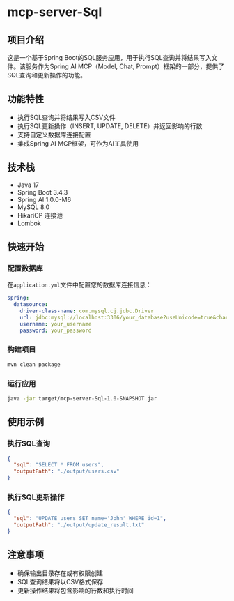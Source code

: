 # mcp-server-Sql

## 项目介绍

这是一个基于Spring Boot的SQL服务应用，用于执行SQL查询并将结果写入文件。该服务作为Spring AI MCP（Model, Chat, Prompt）框架的一部分，提供了SQL查询和更新操作的功能。

## 功能特性

- 执行SQL查询并将结果写入CSV文件
- 执行SQL更新操作（INSERT, UPDATE, DELETE）并返回影响的行数
- 支持自定义数据库连接配置
- 集成Spring AI MCP框架，可作为AI工具使用

## 技术栈

- Java 17
- Spring Boot 3.4.3
- Spring AI 1.0.0-M6
- MySQL 8.0
- HikariCP 连接池
- Lombok

## 快速开始

### 配置数据库

在`application.yml`文件中配置您的数据库连接信息：

```yaml
spring:
  datasource:
    driver-class-name: com.mysql.cj.jdbc.Driver
    url: jdbc:mysql://localhost:3306/your_database?useUnicode=true&characterEncoding=utf8&useSSL=false&serverTimezone=Asia/Shanghai
    username: your_username
    password: your_password
```

### 构建项目

```bash
mvn clean package
```

### 运行应用

```bash
java -jar target/mcp-server-Sql-1.0-SNAPSHOT.jar
```

## 使用示例

### 执行SQL查询

```json
{
  "sql": "SELECT * FROM users",
  "outputPath": "./output/users.csv"
}
```

### 执行SQL更新操作

```json
{
  "sql": "UPDATE users SET name='John' WHERE id=1",
  "outputPath": "./output/update_result.txt"
}
```

## 注意事项

- 确保输出目录存在或有权限创建
- SQL查询结果将以CSV格式保存
- 更新操作结果将包含影响的行数和执行时间